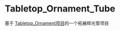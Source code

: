 # Tabletop_Ornament_Tube
基于 [Tabletop_Ornament项目](https://github.com/skyqin1999/Tabletop_Ornament)的一个拓展辉光管项目
